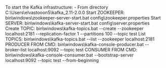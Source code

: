To start the Kafka infrastructure: -
From directory C:\Users\elvastooon5\kafka_2.11-2.0.0
Start ZOOKEEPER: bin\windows\zookeeper-server-start.bat config\zookeeper.properties
Start SERVER: bin\windows\kafka-server-start.bat config\server.properties
Create TOPIC:
bin\windows\kafka-topics.bat --create --zookeeper localhost:2181 --replication-factor 1 --partitions 100 --topic test
List TOPICS:
bin\windows\kafka-topics.bat --list --zookeeper localhost:2181
PRODUCER FROM CMD:
bin\windows\kafka-console-producer.bat --broker-list localhost:9092 --topic test
CONSUMER FROM CMD:
bin\windows\kafka-console-consumer.bat --bootstrap-server localhost:9092 --topic test --from-beginning